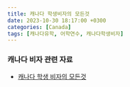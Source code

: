 ```yaml
---
title: 캐나다 학생비자의 모든것
date: 2023-10-30 18:17:00 +0300
categories: [Canada]
tags: [캐나다유학, 어학연수, 캐나다학생비자]
---
```


### 캐나다 비자 관련 자료
- [캐나다 학생 비자의 모든것](https://m.blog.naver.com/jinidream3/223245008990)